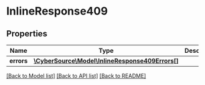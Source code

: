# InlineResponse409

## Properties
Name | Type | Description | Notes
------------ | ------------- | ------------- | -------------
**errors** | [**\CyberSource\Model\InlineResponse409Errors[]**](InlineResponse409Errors.md) |  | [optional] 

[[Back to Model list]](../README.md#documentation-for-models) [[Back to API list]](../README.md#documentation-for-api-endpoints) [[Back to README]](../README.md)


